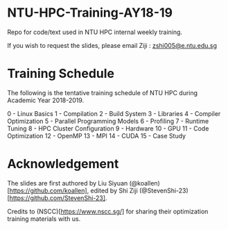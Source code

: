 # NTU-HPC-Training-AY18-19
Repo for code/text used in NTU HPC internal weekly training.

If you wish to request the slides, please email Ziji : zshi005@e.ntu.edu.sg

# Training Schedule
The following is the tentative training schedule of NTU HPC during Academic Year 2018-2019. 

0 - Linux Basics
1 - Compilation
2 - Build System
3 - Libraries
4 - Compiler Optimization
5 - Parallel Programming Models
6 - Profiling
7 - Runtime Tuning
8 - HPC Cluster Configuration
9 - Hardware
10 - GPU 
11 - Code Optimization
12 - OpenMP
13 - MPI
14 - CUDA
15 - Case Study

# Acknowledgement
The slides are first authored by Liu Siyuan (@koallen)[https://github.com/koallen], edited by Shi Ziji (@StevenShi-23)[https://github.com/StevenShi-23].

Credits to (NSCC)[https://www.nscc.sg/] for sharing their optimization training materials with us.
